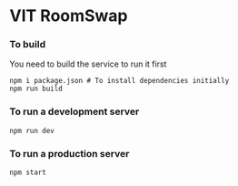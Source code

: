 # VIT RoomSwap

### To build
You need to build the service to run it first

```shell
npm i package.json # To install dependencies initially
npm run build
```

### To run a development server
```shell
npm run dev
```

### To run a production server
```shell
npm start
```